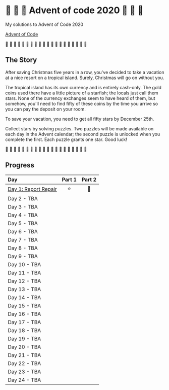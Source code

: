 # :christmas_tree: :santa: :christmas_tree: Advent of code 2020 :christmas_tree: :santa: :christmas_tree:

My solutions to Advent of Code 2020

[Advent of Code](https://adventofcode.com/2020)

:christmas_tree: :christmas_tree: :christmas_tree: :christmas_tree: :christmas_tree: :christmas_tree: :christmas_tree: :christmas_tree: :christmas_tree: :christmas_tree: :christmas_tree: :christmas_tree: :christmas_tree: :christmas_tree: :christmas_tree: :christmas_tree: :christmas_tree: :christmas_tree: :christmas_tree: :christmas_tree:

## The Story

After saving Christmas five years in a row, you've decided to take a vacation at a nice resort on a tropical island. Surely, Christmas will go on without you.

The tropical island has its own currency and is entirely cash-only. The gold coins used there have a little picture of a starfish; the locals just call them stars. None of the currency exchanges seem to have heard of them, but somehow, you'll need to find fifty of these coins by the time you arrive so you can pay the deposit on your room.

To save your vacation, you need to get all fifty stars by December 25th.

Collect stars by solving puzzles. Two puzzles will be made available on each day in the Advent calendar; the second puzzle is unlocked when you complete the first. Each puzzle grants one star. Good luck!

:christmas_tree: :christmas_tree: :christmas_tree: :christmas_tree: :christmas_tree: :christmas_tree: :christmas_tree: :christmas_tree: :christmas_tree: :christmas_tree: :christmas_tree: :christmas_tree: :christmas_tree: :christmas_tree: :christmas_tree: :christmas_tree: :christmas_tree: :christmas_tree: :christmas_tree: :christmas_tree:

## Progress

| Day                                              | Part 1 | Part 2  |
| :----------------------------------------------- | :----: | :-----: |
| [Day 1: Report Repair](src/01/summary.md#readme) | :star: | :star2: |
| Day 2 - TBA                                      |        |         |
| Day 3 - TBA                                      |        |         |
| Day 4 - TBA                                      |        |         |
| Day 5 - TBA                                      |        |         |
| Day 6 - TBA                                      |        |         |
| Day 7 - TBA                                      |        |         |
| Day 8 - TBA                                      |        |         |
| Day 9 - TBA                                      |        |         |
| Day 10 - TBA                                     |        |         |
| Day 11 - TBA                                     |        |         |
| Day 12 - TBA                                     |        |         |
| Day 13 - TBA                                     |        |         |
| Day 14 - TBA                                     |        |         |
| Day 15 - TBA                                     |        |         |
| Day 16 - TBA                                     |        |         |
| Day 17 - TBA                                     |        |         |
| Day 18 - TBA                                     |        |         |
| Day 19 - TBA                                     |        |         |
| Day 20 - TBA                                     |        |         |
| Day 21 - TBA                                     |        |         |
| Day 22 - TBA                                     |        |         |
| Day 23 - TBA                                     |        |         |
| Day 24 - TBA                                     |        |         |
